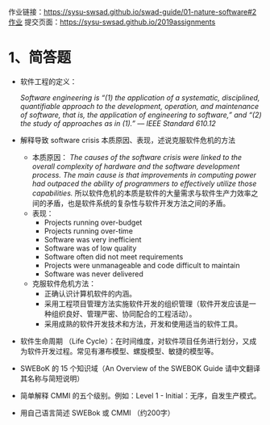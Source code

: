 作业链接：https://sysu-swsad.github.io/swad-guide/01-nature-software#2作业
提交页面：https://sysu-swsad.github.io/2019assignments
# 1、简答题

- 软件工程的定义：

  _Software engineering is “(1) the application of a systematic, disciplined, quantifiable approach to the development, operation, and maintenance of software, that is, the application of engineering to software,” and “(2) the study of approaches as in (1).” –– IEEE Standard 610.12_

- 解释导致 software crisis 本质原因、表现，述说克服软件危机的方法

  - 本质原因：
    _The causes of the software crisis were linked to the overall complexity of hardware and the software development process. The main cause is that improvements in computing power had outpaced the ability of programmers to effectively utilize those capabilities._
    所以软件危机的本质是软件的大量需求与软件生产力效率之间的矛盾，也是软件系统的复杂性与软件开发方法之间的矛盾。
  - 表现：
    - Projects running over-budget
    - Projects running over-time
    - Software was very inefficient
    - Software was of low quality
    - Software often did not meet requirements
    - Projects were unmanageable and code difficult to maintain
    - Software was never delivered
  - 克服软件危机方法：
    - 正确认识计算机软件的内涵。
    - 采用工程项目管理方法实施软件开发的组织管理（软件开发应该是一种组织良好、管理严密、协同配合的工程活动）。
    - 采用成熟的软件开发技术和方法，开发和使用适当的软件工具。

- 软件生命周期
  （Life Cycle）：在时间维度，对软件项目任务进行划分，又成为软件开发过程。常见有瀑布模型、螺旋模型、敏捷的模型等。

- SWEBoK 的 15 个知识域（An Overview of the SWEBOK Guide 请中文翻译其名称与简短说明）

- 简单解释 CMMI 的五个级别。例如：Level 1 - Initial：无序，自发生产模式。

- 用自己语言简述 SWEBok 或 CMMI （约200字）



